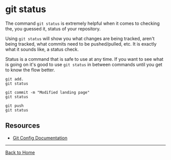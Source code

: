 # git status
The command `git status` is extremely helpful when it comes to checking the, you guessed it, status of your repository.

Using `git status` will show you what changes are being tracked, aren't being tracked, what commits need to be pushed/pulled, etc.
It is exactly what it sounds like, a status check.

Status is a command that is safe to use at any time.
If you want to see what is going on it's good to use `git status` in between commands until you get to know the flow better.
```
git add.
git status

git commit -m "Modified landing page"
git status

git push
git status
```
## Resources
- [Git Config Documentation](https://git-scm.com/docs/git-config)

---

[Back to Home](../README.md)
